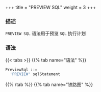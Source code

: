 +++
title = "PREVIEW SQL"
weight = 3
+++

### 描述

`PREVIEW SQL` 语法用于预览 `SQL` 执行计划  

### 语法

{{< tabs >}}
{{% tab name="语法" %}}
```sql
PreviewSql ::=
  'PREVIEW' sqlStatement 
```
{{% /tab %}}
{{% tab name="铁路图" %}}
<iframe frameborder="0" name="diagram" id="diagram" width="100%" height="100%"></iframe>
{{% /tab %}}
{{< /tabs >}}

### 返回值说明

| 列                | 说明              |
|-------------------|------------------|
| data_source_name  | 存储单元名称       |
| actual_sql        | 实际执行 SQL 语句  |

### 示例

- 预览 `SQL` 执行计划 

```sql
PREVIEW SELECT * FROM t_order;
```

```sql
mysql> PREVIEW SELECT * FROM t_order;
+------------------+-----------------------+
| data_source_name | actual_sql            |
+------------------+-----------------------+
| su_1             | SELECT * FROM t_order |
+------------------+-----------------------+
1 row in set (0.18 sec)
```

### 保留字

`PREVIEW`

### 相关链接

- [保留字](/cn/reference/distsql/syntax/reserved-word/)